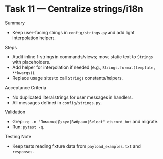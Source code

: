 # Task 11 — Centralize strings/i18n

Summary
- Keep user-facing strings in `config/strings.py` and add light interpolation helpers.

Steps
- Audit inline f-strings in commands/views; move static text to `Strings` with placeholders.
- Add helper for interpolation if needed (e.g., `Strings.format(template, **kwargs)`).
- Replace usage sites to call `Strings` constants/helpers.

Acceptance Criteria
- No duplicated literal strings for user messages in handlers.
- All messages defined in `config/strings.py`.

Validation
- Grep: `rg -n "Помилка|Дякую|Вибрано|Select" discord_bot` and migrate.
- Run: `pytest -q`.

Testing Note
- Keep tests reading fixture data from `payload_examples.txt` and `responses`.

